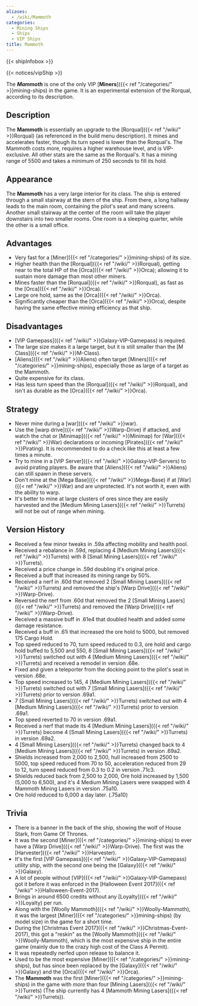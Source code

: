 ```yaml
---
aliases:
  - /wiki/Mammoth
categories:
  - Mining Ships
  - Ships
  - VIP Ships
title: Mammoth
---
```


{{< shipInfobox >}}

{{< notices/vipShip >}}

The **_Mammoth_** is one of the only VIP [**Miners**]({{< ref "/categories/" >}}mining-ships) in the game. It is an experimental extension of the Rorqual, according to its description.

## Description

The **Mammoth** is essentially an upgrade to the [Rorqual]({{< ref "/wiki/" >}}Rorqual) (as referenced in the build menu description). It mines and accelerates faster, though its turn speed is lower than the Rorqual's. The Mammoth costs more, requires a higher warehouse level, and is VIP-exclusive. All other stats are the same as the Rorqual's. It has a mining range of 5500 and takes a minimum of 250 seconds to fill its hold.

## Appearance

The **Mammoth** has a very large interior for its class. The ship is entered through a small stairway at the stern of the ship. From there, a long hallway leads to the main room, containing the pilot's seat and many screens. Another small stairway at the center of the room will take the player downstairs into two smaller rooms. One room is a sleeping quarter, while the other is a small office.

## Advantages

- Very fast for a [Miner]({{< ref "/categories/" >}}mining-ships) of its size.
- Higher health than the [Rorqual]({{< ref "/wiki/" >}}Rorqual), getting near to the total HP of the [Orca]({{< ref "/wiki/" >}}Orca); allowing it to sustain more damage than most other miners.
- Mines faster than the [Rorqual]({{< ref "/wiki/" >}}Rorqual), as fast as the [Orca]({{< ref "/wiki/" >}}Orca).
- Large ore hold, same as the [Orca]({{< ref "/wiki/" >}}Orca).
- Significantly cheaper than the [Orca]({{< ref "/wiki/" >}}Orca), despite having the same effective mining efficiency as that ship.

## Disadvantages

- [VIP Gamepass]({{< ref "/wiki/" >}}Galaxy-VIP-Gamepass) is required.
- The large size makes it a large target, but it is still smaller than the [M Class]({{< ref "/wiki/" >}}M-Class).
- [Aliens]({{< ref "/wiki/" >}}Aliens) often target [Miners]({{< ref "/categories/" >}}mining-ships), especially those as large of a target as the Mammoth.
- Quite expensive for its class.
- Has less turn speed than the [Rorqual]({{< ref "/wiki/" >}}Rorqual), and isn't as durable as the [Orca]({{< ref "/wiki/" >}}Orca).

## Strategy

- Never mine during a [war]({{< ref "/wiki/" >}}war).
- Use the [warp drive]({{< ref "/wiki/" >}}Warp-Drive) if attacked, and watch the chat or [Minimap]({{< ref "/wiki/" >}}Minimap) for [War]({{< ref "/wiki/" >}}War) declarations or incoming [Pirates]({{< ref "/wiki/" >}}Pirating). It is recommended to do a check like this at least a few times a minute.
- Try to mine in a [VIP Server]({{< ref "/wiki/" >}}Galaxy-VIP-Servers) to avoid pirating players. Be aware that [Aliens]({{< ref "/wiki/" >}}Aliens) can still spawn in these servers.
- Don't mine at the [Mega Base]({{< ref "/wiki/" >}}Mega-Base) if at [War]({{< ref "/wiki/" >}}War) and are unprotected. It's not worth it, even with the ability to warp.
- It's better to mine at large clusters of ores since they are easily harvested and the [Medium Mining Lasers]({{< ref "/wiki/" >}}Turrets) will not be out of range when mining.

## Version History

- Received a few minor tweaks in .59a affecting mobility and health pool.
- Received a rebalance in .59d, replacing 4 [Medium Mining Lasers]({{< ref "/wiki/" >}}Turrets) with 8 [Small Mining Lasers]({{< ref "/wiki/" >}}Turrets).
- Received a price change in .59d doubling it's original price.
- Received a buff that increased its mining range by 50%.
- Received a nerf in .60d that removed 2 [Small Mining Lasers]({{< ref "/wiki/" >}}Turrets) and removed the ship's [Warp Drive]({{< ref "/wiki/" >}}Warp-Drive).
- Reversed the nerf from .60d that removed the 2 [Small Mining Lasers]({{< ref "/wiki/" >}}Turrets) and removed the [Warp Drive]({{< ref "/wiki/" >}}Warp-Drive).
- Received a massive buff in .61e4 that doubled health and added _some_ damage resistance.
- Received a buff in .61i that increased the ore hold to 5000, but removed 175 Cargo Hold.
- Top speed reduced to 70, turn speed reduced to 0.3, ore hold and cargo hold buffed to 5,500 and 550, 8 [Small Mining Lasers]({{< ref "/wiki/" >}}Turrets) switched out with 4 [Medium Mining Lasers]({{< ref "/wiki/" >}}Turrets) and received a remodel in version .68e.
- Fixed and given a teleporter from the docking point to the pilot's seat in version .68e.
- Top speed increased to 145, 4 [Medium Mining Lasers]({{< ref "/wiki/" >}}Turrets) switched out with 7 [Small Mining Lasers]({{< ref "/wiki/" >}}Turrets) prior to version .69a1.
- 7 [Small Mining Lasers]({{< ref "/wiki/" >}}Turrets) switched out with 4 [Medium Mining Lasers]({{< ref "/wiki/" >}}Turrets) prior to version .69a1.
- Top speed reverted to 70 in version .69a1.
- Received a nerf that made its 4 [Medium Mining Lasers]({{< ref "/wiki/" >}}Turrets) become 4 [Small Mining Lasers]({{< ref "/wiki/" >}}Turrets) in version .69a2.
- 4 [Small Mining Lasers]({{< ref "/wiki/" >}}Turrets) changed back to 4 [Medium Mining Lasers]({{< ref "/wiki/" >}}Turrets) in version .69a2.
- Shields increased from 2,000 to 2,500, hull increased from 2500 to 5000, top speed reduced from 70 to 50, acceleration reduced from 29 to 12, turn speed reduced from 0.3 to 0.2 in version .71c3.
- Shields reduced back from 2,500 to 2,000, Ore hold increased by 1,500 (5,000 to 6,500), and it's 4 Medium Mining Lasers were swapped with 4 Mammoth Mining Lasers in version .75a10.
- Ore hold reduced to 6,000 a day later. (.75a10)

## Trivia

- There is a banner in the back of the ship, showing the wolf of House Stark, from Game Of Thrones.
- It was the second [Miner]({{< ref "/categories/" >}}mining-ships) to ever have a [Warp Drive]({{< ref "/wiki/" >}}Warp-Drive). The first was the [Harvester]({{< ref "/wiki/" >}}Harvester).
- It's the first [VIP Gamepass]({{< ref "/wiki/" >}}Galaxy-VIP-Gamepass) _utility_ ship, with the second one being the [Galaxy]({{< ref "/wiki/" >}}Galaxy).
- A lot of people without [VIP]({{< ref "/wiki/" >}}Galaxy-VIP-Gamepass) got it before it was enforced in the [Halloween Event 2017]({{< ref "/wiki/" >}}Halloween-Event-2017).
- Brings in around 6500 credits without any [Loyalty]({{< ref "/wiki/" >}}Loyalty) per run.
- Along with the [Woolly Mammoth]({{< ref "/wiki/" >}}Woolly-Mammoth), it was the largest [Miner]({{< ref "/categories/" >}}mining-ships) (by model size) in the game for a short time.
- During the [Christmas Event 2017]({{< ref "/wiki/" >}}Christmas-Event-2017), this got a "reskin" as the [Woolly Mammoth]({{< ref "/wiki/" >}}Woolly-Mammoth), which is the most expensive ship in the entire game (mainly due to the crazy high cost of the Class A Permit).
- It was repeatedly nerfed upon release to balance it.
- Used to be the most expensive [Miner]({{< ref "/categories/" >}}mining-ships), but has since been replaced by the [Galaxy]({{< ref "/wiki/" >}}Galaxy) and the [Orca]({{< ref "/wiki/" >}}Orca).
- The **Mammoth** was the first [Miner]({{< ref "/categories/" >}}mining-ships) in the game with _more_ than four [Mining Lasers]({{< ref "/wiki/" >}}Turrets) (The ship currently has 4 [Mammoth Mining Lasers]({{< ref "/wiki/" >}}Turrets)).
